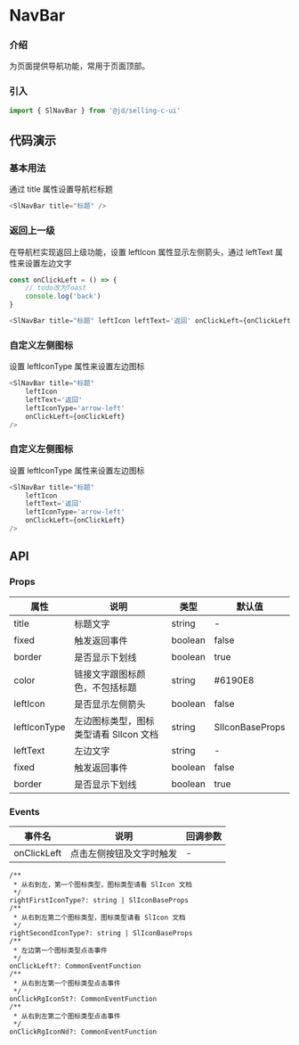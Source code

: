 
# NavBar
### 介绍
为页面提供导航功能，常用于页面顶部。
### 引入
```js
import { SlNavBar } from '@jd/selling-c-ui'
```
## 代码演示
### 基本用法
通过 title 属性设置导航栏标题
```js
<SlNavBar title="标题" />
```

### 返回上一级
在导航栏实现返回上级功能，设置 leftIcon 属性显示左侧箭头，通过 leftText 属性来设置左边文字
```js
const onClickLeft = () => {
    // todo改为Toast
    console.log('back')
}

<SlNavBar title="标题" leftIcon leftText='返回' onClickLeft={onClickLeft} />
```

### 自定义左侧图标
设置 leftIconType 属性来设置左边图标
```js
<SlNavBar title="标题"
    leftIcon
    leftText='返回'
    leftIconType='arrow-left'
    onClickLeft={onClickLeft}
/>
```

### 自定义左侧图标
设置 leftIconType 属性来设置左边图标
```js
<SlNavBar title="标题"
    leftIcon
    leftText='返回'
    leftIconType='arrow-left'
    onClickLeft={onClickLeft}
/>
```
### 

## API
### Props
|  属性   | 说明  | 类型 | 默认值 |
|  ----  | ----  | ---- | ---- |
| title | 标题文字 | string | - |
| fixed | 触发返回事件 | boolean | false |
| border | 是否显示下划线 | boolean | true |
| color | 链接文字跟图标颜色，不包括标题 | string | #6190E8 |
| leftIcon | 是否显示左侧箭头 | boolean | false |
| leftIconType | 左边图标类型，图标类型请看 SlIcon 文档 |  string | SlIconBaseProps | 'chevron-left' |
| leftText | 左边文字 | string | - |
| fixed | 触发返回事件 | boolean | false |
| border | 是否显示下划线 | boolean | true |

### Events
|  事件名   | 说明  | 回调参数 |
|  ----  | ----  | ---- |
|  onClickLeft  | 点击左侧按钮及文字时触发  |  - |




    /**
     * 从右到左，第一个图标类型，图标类型请看 SlIcon 文档
     */
    rightFirstIconType?: string | SlIconBaseProps
    /**
     * 从右到左第二个图标类型，图标类型请看 SlIcon 文档
     */
    rightSecondIconType?: string | SlIconBaseProps
    /**
     * 左边第一个图标类型点击事件
     */
    onClickLeft?: CommonEventFunction
    /**
     * 从右到左第一个图标类型点击事件
     */
    onClickRgIconSt?: CommonEventFunction
    /**
     * 从右到左第二个图标类型点击事件
     */
    onClickRgIconNd?: CommonEventFunction
